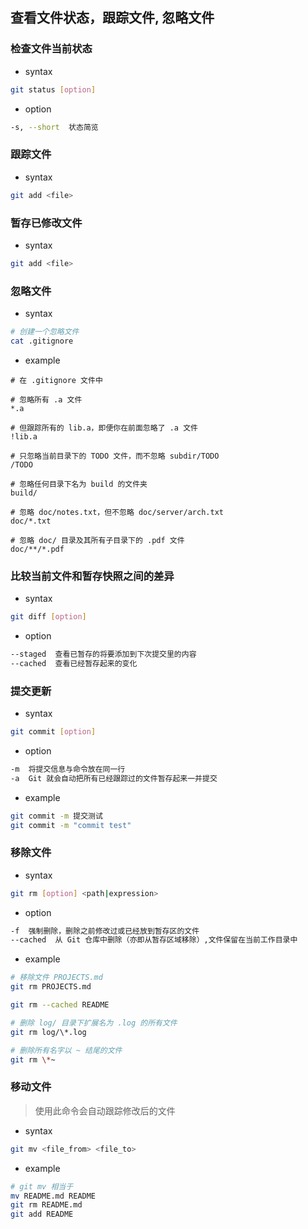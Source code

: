 ## 查看文件状态，跟踪文件, 忽略文件
### 检查文件当前状态
- syntax
```bash
git status [option]
```
- option
```bash
-s, --short  状态简览
```
### 跟踪文件
- syntax
```bash
git add <file>
```
### 暂存已修改文件
- syntax
```bash
git add <file>
```
### 忽略文件
- syntax
```bash
# 创建一个忽略文件
cat .gitignore
```
- example
```
# 在 .gitignore 文件中

# 忽略所有 .a 文件
*.a

# 但跟踪所有的 lib.a，即便你在前面忽略了 .a 文件
!lib.a

# 只忽略当前目录下的 TODO 文件，而不忽略 subdir/TODO
/TODO

# 忽略任何目录下名为 build 的文件夹
build/

# 忽略 doc/notes.txt，但不忽略 doc/server/arch.txt
doc/*.txt

# 忽略 doc/ 目录及其所有子目录下的 .pdf 文件
doc/**/*.pdf
```
### 比较当前文件和暂存快照之间的差异
- syntax
```bash
git diff [option]
```
- option
```bash
--staged  查看已暂存的将要添加到下次提交里的内容
--cached  查看已经暂存起来的变化
```
### 提交更新
- syntax
```bash
git commit [option]
```
- option
```bash
-m  将提交信息与命令放在同一行
-a  Git 就会自动把所有已经跟踪过的文件暂存起来一并提交
```
- example
```bash
git commit -m 提交测试
git commit -m "commit test"
```
### 移除文件
- syntax
```bash
git rm [option] <path|expression>
```
- option
```bash
-f  强制删除，删除之前修改过或已经放到暂存区的文件
--cached  从 Git 仓库中删除（亦即从暂存区域移除）,文件保留在当前工作目录中
```
- example
```bash
# 移除文件 PROJECTS.md
git rm PROJECTS.md

git rm --cached README

# 删除 log/ 目录下扩展名为 .log 的所有文件
git rm log/\*.log

# 删除所有名字以 ~ 结尾的文件
git rm \*~
```
### 移动文件
> 使用此命令会自动跟踪修改后的文件
- syntax
```bash
git mv <file_from> <file_to>
```
- example
```bash
# git mv 相当于
mv README.md README
git rm README.md
git add README
```





